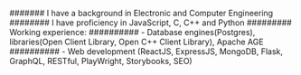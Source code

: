 ####### I have a background in Electronic and Computer Engineering
######## I have proficiency  in JavaScript, C, C++ and Python
######### Working experience: 
########## - Database engines(Postgres), libraries(Open Client Library, Open C++ Client Library), Apache AGE
########## - Web development (ReactJS, ExpressJS, MongoDB, Flask, GraphQL, RESTful, PlayWright, Storybooks, SEO)


<!---
cmucheru/cmucheru is a ✨ special ✨ repository because its `README.md` (this file) appears on your GitHub profile.
You can click the P
